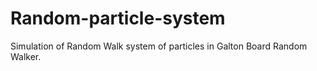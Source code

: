 # Random-particle-system
Simulation of Random Walk system of particles in Galton Board Random Walker.
